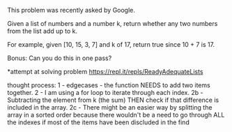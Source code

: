 This problem was recently asked by Google.

Given a list of numbers and a number k, return whether any two numbers from the list add up to k.

For example, given [10, 15, 3, 7] and k of 17, return true since 10 + 7 is 17.

Bonus: Can you do this in one pass?

*attempt at solving problem
https://repl.it/repls/ReadyAdequateLists

thought process:
1  - edgecases - the function NEEDS to add two items together.
2  - I am using a for loop to iterate through each index. 
2b - Subtracting the element from k (the sum) THEN  check if that difference is included in the array.
2c - There might be an easier way by splitting the array in a sorted order because there wouldn't be a need to go through ALL the indexes if most of the items have been discluded in the find
